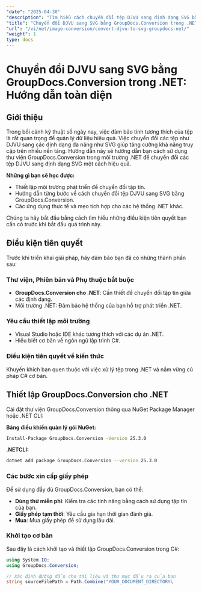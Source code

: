 ```yaml
---
"date": "2025-04-30"
"description": "Tìm hiểu cách chuyển đổi tệp DJVU sang định dạng SVG bằng GroupDocs.Conversion cho .NET. Làm theo hướng dẫn từng bước này để chuyển đổi và tích hợp tệp liền mạch."
"title": "Chuyển đổi DJVU sang SVG bằng GroupDocs.Conversion trong .NET&#58; Hướng dẫn toàn diện"
"url": "/vi/net/image-conversion/convert-djvu-to-svg-groupdocs-net/"
"weight": 1
type: docs
---
```

# Chuyển đổi DJVU sang SVG bằng GroupDocs.Conversion trong .NET: Hướng dẫn toàn diện

## Giới thiệu
Trong bối cảnh kỹ thuật số ngày nay, việc đảm bảo tính tương thích của tệp là rất quan trọng để quản lý dữ liệu hiệu quả. Việc chuyển đổi các tệp như DJVU sang các định dạng đa năng như SVG giúp tăng cường khả năng truy cập trên nhiều nền tảng. Hướng dẫn này sẽ hướng dẫn bạn cách sử dụng thư viện GroupDocs.Conversion trong môi trường .NET để chuyển đổi các tệp DJVU sang định dạng SVG một cách hiệu quả.

**Những gì bạn sẽ học được:**
- Thiết lập môi trường phát triển để chuyển đổi tập tin.
- Hướng dẫn từng bước về cách chuyển đổi tệp DJVU sang SVG bằng GroupDocs.Conversion.
- Các ứng dụng thực tế và mẹo tích hợp cho các hệ thống .NET khác.

Chúng ta hãy bắt đầu bằng cách tìm hiểu những điều kiện tiên quyết bạn cần có trước khi bắt đầu quá trình này.

## Điều kiện tiên quyết
Trước khi triển khai giải pháp, hãy đảm bảo bạn đã có những thành phần sau:

### Thư viện, Phiên bản và Phụ thuộc bắt buộc
- **GroupDocs.Conversion cho .NET**: Cần thiết để chuyển đổi tập tin giữa các định dạng.
- Môi trường .NET: Đảm bảo hệ thống của bạn hỗ trợ phát triển .NET.

### Yêu cầu thiết lập môi trường
- Visual Studio hoặc IDE khác tương thích với các dự án .NET.
- Hiểu biết cơ bản về ngôn ngữ lập trình C#.

### Điều kiện tiên quyết về kiến thức
Khuyến khích bạn quen thuộc với việc xử lý tệp trong .NET và nắm vững cú pháp C# cơ bản.

## Thiết lập GroupDocs.Conversion cho .NET
Cài đặt thư viện GroupDocs.Conversion thông qua NuGet Package Manager hoặc .NET CLI:

**Bảng điều khiển quản lý gói NuGet:**
```bash
Install-Package GroupDocs.Conversion -Version 25.3.0
```

**\.NETCLI:**
```bash
dotnet add package GroupDocs.Conversion --version 25.3.0
```

### Các bước xin cấp giấy phép
Để sử dụng đầy đủ GroupDocs.Conversion, bạn có thể:
- **Dùng thử miễn phí**: Kiểm tra các tính năng bằng cách sử dụng tập tin của bạn.
- **Giấy phép tạm thời**: Yêu cầu gia hạn thời gian đánh giá.
- **Mua**: Mua giấy phép để sử dụng lâu dài.

### Khởi tạo cơ bản
Sau đây là cách khởi tạo và thiết lập GroupDocs.Conversion trong C#:
```csharp
using System.IO;
using GroupDocs.Conversion;

// Xác định đường dẫn cho tài liệu và thư mục đầu ra của bạn
string sourceFilePath = Path.Combine("YOUR_DOCUMENT_DIRECTORY\
